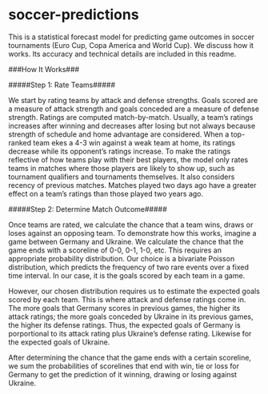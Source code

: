 # soccer-predictions

This is a statistical forecast model for predicting game outcomes in soccer tournaments (Euro Cup, Copa America and World Cup).   We discuss
how it works.  Its accuracy and technical details are included in this readme.

###How It Works###

#####Step 1: Rate Teams#####

We start by rating teams by attack and defense strengths.  Goals scored are a measure of attack strength and goals conceded are a measure of
defense strength.  Ratings are computed match-by-match.  Usually, a team’s ratings increases after winning and decreases after losing but
not always because strength of schedule and home advantage are considered.  When a top-ranked team ekes a 4-3 win against a weak team at
home, its ratings decrease while its opponent’s ratings increase.  To make the ratings reflective of how teams play with their best players,
the model only rates teams in matches where those players are likely to show up, such as tournament qualifiers and tournaments themselves.
It also considers recency of previous matches.  Matches played two days ago have a greater effect on a team’s ratings than those played two
years ago.

#####Step 2: Determine Match Outcome#####

Once teams are rated, we calculate the chance that a team wins, draws or loses against an opposing team.  To demonstrate how this works,
imagine a game between Germany and Ukraine.  We calculate the chance that the game ends with a scoreline of 0-0, 0-1, 1-0, etc.  This
requires an appropriate probability distribution.  Our choice is a bivariate Poisson distribution, which predicts the frequency of two rare
events over a fixed time interval.  In our case, it is the goals scored by each team in a game.

However, our chosen distribution requires us to estimate the expected goals scored by each team.  This is where attack and defense ratings
come in.  The more goals that Germany scores in previous games, the higher its attack ratings; the more goals conceded by Ukraine in its
previous games, the higher its defense ratings.  Thus, the expected goals of Germany is porportional to its attack rating plus Ukraine’s
defense rating.  Likewise for the expected goals of Ukraine.

After determining the chance that the game ends with a certain scoreline, we sum the probabilities of scorelines that end with win, tie or
loss for Germany to get the prediction of it winning, drawing or losing against Ukraine.
